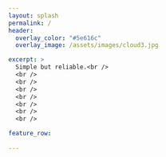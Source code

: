 ```yaml
---
layout: splash
permalink: /
header:
  overlay_color: "#5e616c"
  overlay_image: /assets/images/cloud3.jpg

excerpt: >
  Simple but reliable.<br />
  <br />
  <br />
  <br />
  <br />
  <br />
  <br />
  <br />

feature_row:
  
---
```



